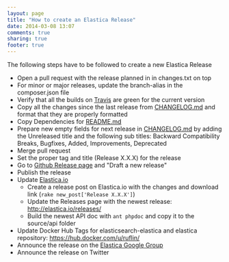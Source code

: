 ```yaml
---
layout: page
title: "How to create an Elastica Release"
date: 2014-03-08 13:07
comments: true
sharing: true
footer: true
---
```

The following steps have to be followed to create a new Elastica Release

* Open a pull request with the release planned in in changes.txt on top
* For minor or major releases, update the branch-alias in the composer.json file
* Verify that all the builds on [Travis](https://travis-ci.org/ruflin/Elastica) are green for the current version
* Copy all the changes since the last release from [CHANGELOG.md](https://github.com/ruflin/Elastica/blob/master/CHANGELOG.md) and format that they are properly formatted
* Copy Dependencies for [README.md](https://github.com/ruflin/Elastica/blob/master/README.md)
* Prepare new empty fields for next release in [CHANGELOG.md](https://github.com/ruflin/Elastica/blob/master/CHANGELOG.md) by adding the Unreleased title and the following sub titles: Backward Compatibility Breaks, Bugfixes, Added, Improvements, Deprecated
* Merge pull request
* Set the proper tag and title (Release X.X.X) for the release
* Go to [Github Release page](https://github.com/ruflin/Elastica/releases) and "Draft a new release"
* Publish the release
* Update [Elastica.io](http://elastica.io)
  * Create a release post on Elastica.io with the changes and download link (``rake new_post['Release X.X.X']``)
  * Update the Releases page with the newest release: http://elastica.io/releases/
  * Build the newest API doc with ``ant phpdoc`` and copy it to the source/api folder
* Update Docker Hub Tags for elasticsearch-elastica and elastica repository: https://hub.docker.com/u/ruflin/
* Announce the release on the [Elastica Google Group](https://groups.google.com/forum/#!forum/elastica-php-client)
* Announce the release on Twitter

